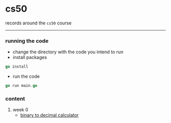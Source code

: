 # cs50
records around the `cs50` course

---

### running the code

- change the directory with the code you intend to run
- install packages
```go
go install
```
- run the code
```go
go run main.go
```

### content

1. week 0
    - [binary to decimal calculator](https://github.com/tesh254/CS50/tree/main/binary)
